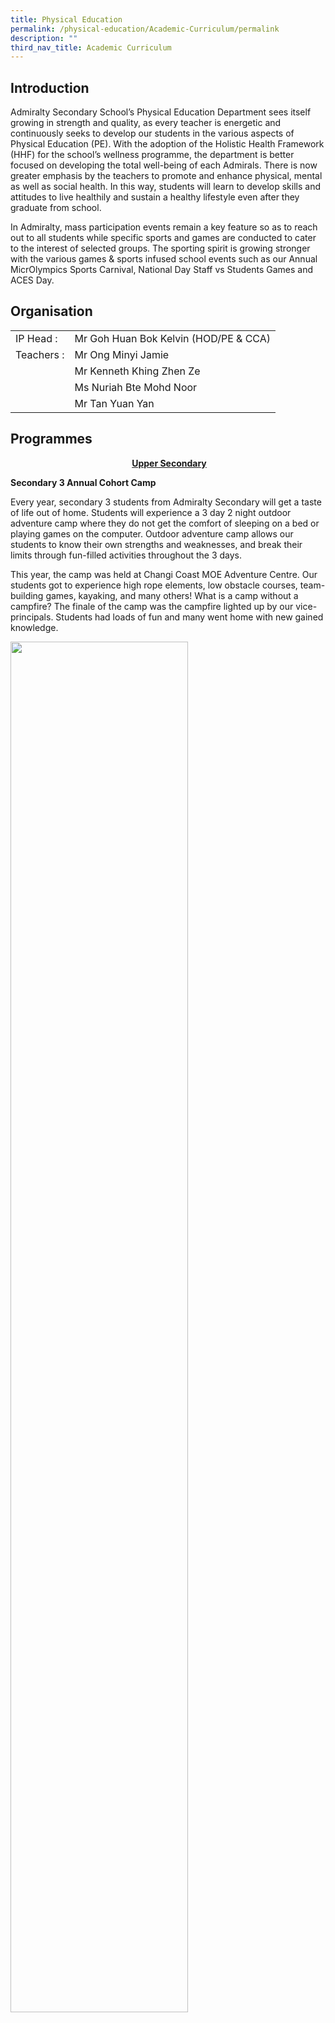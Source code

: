 ```yaml
---
title: Physical Education
permalink: /physical-education/Academic-Curriculum/permalink
description: ""
third_nav_title: Academic Curriculum
---
```

Introduction
------------

Admiralty Secondary School’s Physical Education Department sees itself growing in strength and quality, as every teacher is energetic and continuously seeks to develop our students in the various aspects of Physical Education (PE). With the adoption of the Holistic Health Framework (HHF) for the school’s wellness programme, the department is better focused on developing the total well-being of each Admirals. There is now greater emphasis by the teachers to promote and enhance physical, mental as well as social health. In this way, students will learn to develop skills and attitudes to live healthily and sustain a healthy lifestyle even after they graduate from school.

In Admiralty, mass participation events remain a key feature so as to reach out to all students while specific sports and games are conducted to cater to the interest of selected groups. The sporting spirit is growing stronger with the various games & sports infused school events such as our Annual MicrOlympics Sports Carnival, National Day Staff vs Students Games and ACES Day.


Organisation
------------
|  |  |
|---|---|
| IP Head         : | Mr Goh Huan Bok Kelvin (HOD/PE & CCA)  |
| Teachers       :  | Mr Ong Minyi Jamie |
|  | Mr Kenneth Khing Zhen Ze |
|  | Ms Nuriah Bte Mohd Noor  |
|   |  Mr Tan Yuan Yan |

Programmes
----------

<p style="text-align: center;">&nbsp;<strong style="background-color: transparent; text-align: left;"><span style="text-decoration: underline;">Upper Secondary</span></strong></p>

**Secondary 3 Annual Cohort Camp**

Every year, secondary 3 students from Admiralty Secondary will get a taste of life out of home. Students will experience a 3 day 2 night outdoor adventure camp where they do not get the comfort of sleeping on a bed or playing games on the computer. Outdoor adventure camp allows our students to know their own strengths and weaknesses, and break their limits through fun-filled activities throughout the 3 days.

This year, the camp was held at Changi Coast MOE Adventure Centre. Our students got to experience high rope elements, low obstacle courses, team-building games, kayaking, and many others! What is a camp without a campfire? The finale of the camp was the campfire lighted up by our vice-principals. Students had loads of fun and many went home with new gained knowledge.

<img src="/images/pe1.png"
		 style="width:75%">

<p style="text-align: center;"><em>Instructors going through the techniques of belaying with the students, in preparation for rock climbing (over the right)</em></p>

<img src="/images/pe2.png"
		 style="width:75%">

<p style="text-align: center;"><em>Students’ holding on to each other’s kayaks to form a chain to withstand the strong waves</em></p>

<img src="/images/pe3.png"
		 style="width:75%">

<p style="text-align: center;"><em>Students displaying one of our lights value, Graciousness by serving their fellow school mates lunch.</em></p>

<img src="/images/diamonds%20in%20triplicate.jpg"
		 style="width:40%">

**Weekly Fun & Fitness Club (FFC)**

The Fun and Fitness Club was created to replace the passé Trim & Fit programme as it seeks to make physical activity more engaging. Catering to students with higher body mass indices (BMI), the FFC aims to get these students to see that sports and exercise not only helps to improve their health and reduce weight but is fun and interesting at the same time. FFC kicked off the year with a series of activities under the Sports Education Programme (SEP). Over the years our students have participated in various sports such as Archery, Chanbara, Combat Aerobics, Floorball, Futsal, Hip Hop Dance, Inline Skating, Silat, Kangoo Jump, Soccer and Tag Rugby. The SEP allows the students to experience a variety of sports on top of the activities conducted during the school’s normal PE programme. The various programmes all work with this goal in mind: To motivate the students to make sports and wellness part of their lifestyle and to continue with this habit even after they graduate from school.

The PE department organised our inaugural fun camp for our Fun & Fitness Club members on 6 - 7 June. The objective of the 2 days 1 night camp was to engage our overweight students in fun and healthy activities which help them to work out at the same time. The camp was led by our Sports & Health Ambassadors and ex-students, whom facilitated the activities and encouraged the FFC members during the activities.

The campers engaged in activities such as "ADSS Running Man", "Amazing Race", shopping for their own ingredients for their outdoor cooking and a health talk on diet and exercising. The finale of the camp was a "Treasure Hunt" on Pulau Ubin on the second day. The campers trekked to various checkpoints across Pulau Ubin while appreciating the beauty of the nature. Their perseverance paid off as they strove to complete the entire hike of 8-10 km.  

<img src="/images/diamonds%20in%20triplicate.jpg"
		 style="width:40%">

**Sports Carnival**

The ADSS Sports Carnival is organized yearly to promote mass participation in sports and games. Students will initiate their own training programs to prepare themselves for this hotly contested carnival. On the carnival day itself, students will represent their house colour (yellow, blue, red or green) in sports such as soccer, captain ball, handball, floorball, basketball and campus relay. Various fun game booths are also set up by the different houses to test skills and abilities of everyone!

At the end of the day, points will be calculated from every victory and a house champion will be named for the year. 

<img src="/images/pe4.png"
		 style="width:75%">

<p style="text-align: center;"><em>Students and teachers participating in all kinds of sports such as floor ball and captain’s ball during sports carnival</em></p>

<img src="/images/diamonds%20in%20triplicate.jpg"
		 style="width:40%">

<p style="text-align: center;">&nbsp;<strong style="background-color: transparent; text-align: left;"><span style="text-decoration: underline;">Lower Secondary</span></strong></p>

**Healthy Lifestyle Week**

The healthy activities and events held for the students, staff and parents were well received. The focus for the Healthy Lifestyle Week was the students, staff and parents’ well-being at heart. The school organized two workshop sessions for students and parents to pick up tips on healthy eating and how to cook healthily. There was an Inter-House Quiz during the school assembly to provide our teachers and students with useful tips on leading a healthy lifestyle. These events are in line with our school objectives of ensuring that the students, staff and parents are engaged in activities that promote and develop physical and social health.

<img src="/images/pe5.png"
		 style="width:75%">

<p style="text-align: center;"><em>Parents and students working together to prepare healthy meals for the teachers</em></p>

<img src="/images/diamonds%20in%20triplicate.jpg"
		 style="width:40%">

**NAPFA Test**

As part of the Ministry of Education (MOE) Sports For Life programme, students of Admiralty are required to participate in the National Physical Fitness Assessment (NAPFA) annually. In Admiralty, students spent a sporty afternoon challenging themselves at each station while teachers and staff of Admiralty gear up to assist and encourage our students in their NAPFA.

<img src="/images/pe6.png"
		 style="width:75%">
		 
<img src="/images/pe7.png"
		 style="width:50%">

<p style="text-align: center;"><em>Students being assessed on their sit up (left), standing board jump (right) and shuttle run (down) during NAPFA testing</em></p>
